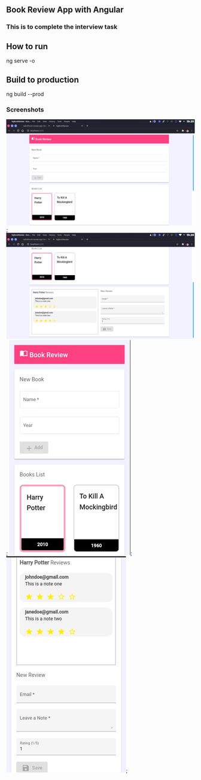 ## Book Review App with Angular

### This is to complete the interview task

## How to run

ng serve -o


## Build to production

ng build --prod


### Screenshots
![Book Review](https://raw.githubusercontent.com/radvil/book-review-app/main/screenshots/Screenshot_20210319_192551.png);
![Book Review](https://raw.githubusercontent.com/radvil/book-review-app/main/screenshots/Screenshot_20210319_192617.png);
![Book Review](https://raw.githubusercontent.com/radvil/book-review-app/main/screenshots/Screenshot_20210319_192644.png);
![Book Review](https://raw.githubusercontent.com/radvil/book-review-app/main/screenshots/Screenshot_20210319_192710.png);
